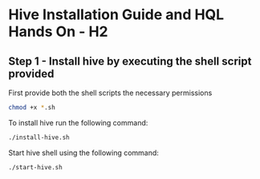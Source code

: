 # Hive Installation Guide and HQL Hands On - H2

## Step 1 - Install hive by executing the shell script provided

First provide both the shell scripts the necessary permissions

```bash
chmod +x *.sh 
```

To install hive run the following command:

```bash
./install-hive.sh
```

Start hive shell using the following command:

```bash
./start-hive.sh
```

